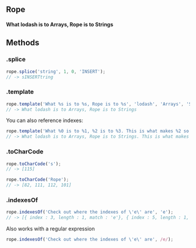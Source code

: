 ## Rope
#### What lodash is to Arrays, Rope is to Strings

## Methods

### .splice
```javascript
rope.splice('string', 1, 0, 'INSERT');
// -> sINSERTtring
```

### .template
```javascript
rope.template('What %s is to %s, Rope is to %s', 'lodash', 'Arrays', 'Strings');
// -> What lodash is to Arrays, Rope is to Strings
```

You can also reference indexes:

```javascript
rope.template('What %0 is to %1, %2 is to %3. This is what makes %2 so powerful', 'lodash', 'Arrays', 'Rope', 'Strings');
// -> What lodash is to Arrays, Rope is to Strings. This is what makes Rope so powerful
```

### .toCharCode
```javascript
rope.toCharCode('s');
// -> [115]

rope.toCharCode('Rope');
// -> [82, 111, 112, 101]
```

### .indexesOf
```javascript
rope.indexesOf('Check out where the indexes of \'e\' are', 'e');
// -> [{ index : 3, length : 1, match : 'e'}, { index : 5, length : 1, match : 'e'}, { ... }]
```

Also works with a regular expression

```javascript
rope.indexesOf('Check out where the indexes of \'e\' are', /e/);
```
